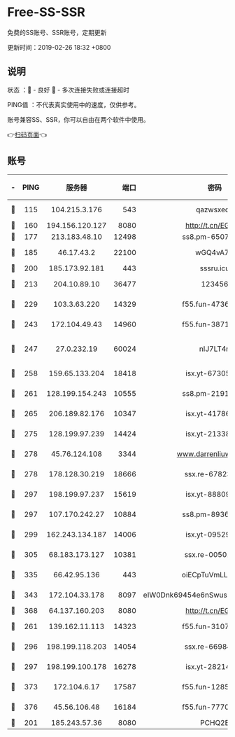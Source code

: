 # Free-SS-SSR

免费的SS账号、SSR账号，定期更新

更新时间：2019-02-26 18:32 +0800

## 说明

状态     ：🙂 - 良好 🙁 - 多次连接失败或连接超时

PING值   ：不代表真实使用中的速度，仅供参考。

账号兼容SS、SSR，你可以自由在两个软件中使用。

👉[扫码页面](https://liesauer.github.io/free-ss-ssr.github.io/)👈

## 账号

|-|PING|服务器|端口|密码|加密方式|区域|
|:----:|:----:|:-----:|-----:|:----:|:----:|:----:|
|🙂|115|104.215.3.176|543|qazwsxedc|aes-256-gcm|JP|
|🙂|160|194.156.120.127|8080|http://t.cn/EGJIyrl|rc4-md5|RU|
|🙂|177|213.183.48.10|12498|ss8.pm-65077768|rc4-md5|RU|
|🙂|185|46.17.43.2|22100|wGQ4vA7D|aes-256-gcm|RU|
|🙂|200|185.173.92.181|443|sssru.icu|rc4-md5|RU|
|🙂|213|204.10.89.10|36477|123456|aes-256-cfb|US|
|🙂|229|103.3.63.220|14329|f55.fun-47367810|aes-256-cfb|SG|
|🙂|243|172.104.49.43|14960|f55.fun-38711662|aes-256-cfb|SG|
|🙂|247|27.0.232.19|60024|nIJ7LT4n|xchacha20-ietf-poly1305|HK|
|🙂|258|159.65.133.204|18418|isx.yt-67305082|aes-256-cfb|SG|
|🙂|261|128.199.154.243|10555|ss8.pm-21916657|aes-256-cfb|SG|
|🙂|265|206.189.82.176|10347|isx.yt-41786271|aes-256-cfb|SG|
|🙂|275|128.199.97.239|14424|isx.yt-21338454|aes-256-cfb|SG|
|🙂|278|45.76.124.108|3344|www.darrenliuwei.com|aes-256-cfb|AU|
|🙂|278|178.128.30.219|18666|ssx.re-67823309|aes-256-cfb|SG|
|🙂|297|198.199.97.237|15619|isx.yt-88809686|aes-256-cfb|US|
|🙂|297|107.170.242.27|10884|ss8.pm-89367697|aes-256-cfb|US|
|🙂|299|162.243.134.187|14006|isx.yt-09529412|aes-256-cfb|US|
|🙂|305|68.183.173.127|10381|ssx.re-00501672|aes-256-cfb|US|
|🙂|335|66.42.95.136|443|oiECpTuVmLLxk4Ts|aes-256-cfb|US|
|🙂|343|172.104.33.178|8097|eIW0Dnk69454e6nSwuspv9DmS201tQ0D|aes-256-cfb|SG|
|🙂|368|64.137.160.203|8080|http://t.cn/EGJIyrl|rc4-md5|CA|
|🙂|261|139.162.11.113|14323|f55.fun-31072874|aes-256-cfb|SG|
|🙂|296|198.199.118.203|14054|ssx.re-66984414|aes-256-cfb|US|
|🙂|297|198.199.100.178|16278|isx.yt-28214890|aes-256-cfb|US|
|🙂|373|172.104.6.17|17587|f55.fun-12854977|aes-256-cfb|US|
|🙂|376|45.56.106.48|16184|f55.fun-77705055|aes-256-cfb|US|
|🙁|201|185.243.57.36|8080|PCHQ2E|rc4-md5|US|
